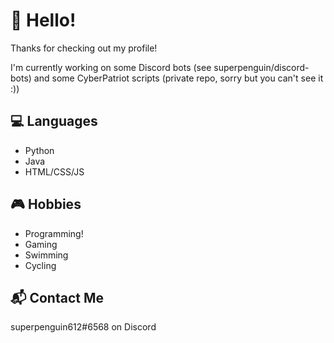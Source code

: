 # 👋 Hello!
Thanks for checking out my profile!

I'm currently working on some Discord bots (see superpenguin/discord-bots) and some CyberPatriot scripts (private repo, sorry but you can't see it :))

## 💻 Languages
- Python
- Java
- HTML/CSS/JS

## 🎮 Hobbies
- Programming!
- Gaming
- Swimming
- Cycling

## 📬 Contact Me
superpenguin612#6568 on Discord
